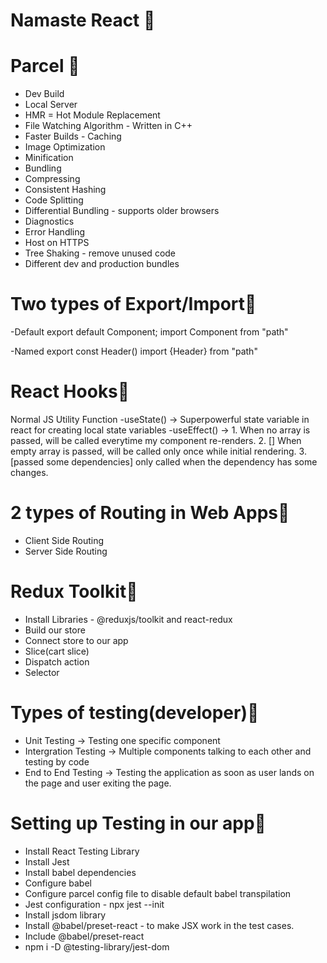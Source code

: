# Namaste React 🚀

# Parcel 🚀
- Dev Build
- Local Server
- HMR = Hot Module Replacement
- File Watching Algorithm - Written in C++
- Faster Builds - Caching
- Image Optimization
- Minification
- Bundling
- Compressing
- Consistent Hashing
- Code Splitting
- Differential Bundling - supports older browsers
- Diagnostics
- Error Handling
- Host on HTTPS
- Tree Shaking - remove unused code
- Different dev and production bundles

# Two types of Export/Import🚀
-Default
export default Component;
import Component from "path"

-Named
export const Header()
import {Header} from "path"

# React Hooks🚀
Normal JS Utility Function
-useState() -> Superpowerful state variable in react for creating local state variables
-useEffect() -> 1. When no array is passed, will be called everytime my component re-renders.
                2. [] When empty array is passed, will be called only once while initial rendering.
                3. [passed some dependencies] only called when the dependency has some changes.

# 2 types of Routing in Web Apps🚀
- Client Side Routing
- Server Side Routing
 

# Redux Toolkit🚀
- Install Libraries - @reduxjs/toolkit and react-redux
- Build our store
- Connect store to our app
- Slice(cart slice)
- Dispatch action
- Selector

# Types of testing(developer)🚀
- Unit Testing -> Testing one specific component
- Intergration Testing -> Multiple components talking to each other and testing by code
- End to End Testing -> Testing the application as soon as user lands on the page and user exiting the page.

# Setting up Testing in our app🚀
- Install React Testing Library
- Install Jest
- Install babel dependencies
- Configure babel
- Configure parcel config file to disable default babel transpilation
- Jest configuration - npx jest --init
- Install jsdom library
- Install @babel/preset-react - to make JSX work in the test cases.
- Include @babel/preset-react
- npm i -D @testing-library/jest-dom
